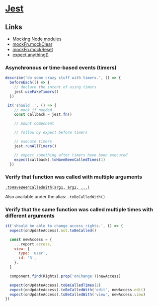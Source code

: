 # [Jest](https://jestjs.io/)

## Links

- [Mocking Node modules](https://jestjs.io/docs/en/manual-mocks#mocking-node-modules)
- [mockFn.mockClear](https://jestjs.io/docs/en/mock-function-api.html#mockfnmockclear)
- [mockFn.mockReset](https://jestjs.io/docs/en/mock-function-api.html#mockfnmockreset)
- [expect.anything()](https://jestjs.io/docs/en/expect#expectanything)

### Asynchronous or time-based events (timers)

```js
describe('do some crazy stuff with timers.', () => {
  beforeEach(() => {
    // declare the intent of using timers
    jest.useFakeTimers()
  })

 it('should .', () => {
    // mock if needed
    const callback = jest.fn()

    // mount component

    // follow by expect before timers

    // execute timers
    jest.runAllTimers()

    // expect something after timers have been executed
    expect(callback).toHaveBeenCalledTimes(1)
  })
```

### Verify that function was called with multiple arguments

[`.toHaveBeenCalledWith(arg1, arg2, ...)`](https://jestjs.io/docs/en/expect#tohavebeencalledwitharg1-arg2-)

Also available under the alias: `.toBeCalledWith()`

### Verify that the same function was called multiple times with different arguments

```javascript
it('should be able to change access rights.', () => {
  expect(onUpdateAccess).not.toBeCalled()

  const newAccess = {
    ...report.access,
    view: {
      type: 'user',
      id: '3',
    },
  }

  component.find(Rights).prop('onChange')(newAccess)

  expect(onUpdateAccess).toBeCalledTimes(2)
  expect(onUpdateAccess).toBeCalledWith('edit', newAccess.edit)
  expect(onUpdateAccess).toBeCalledWith('view', newAccess.view)
})
```
